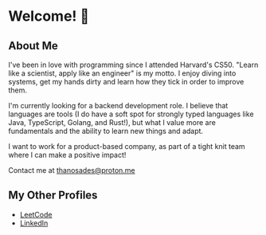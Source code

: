 # Welcome! 👋

## About Me
I've been in love with programming since I attended Harvard's CS50. "Learn like a scientist, apply like an engineer" is my motto. 
I enjoy diving into systems, get my hands dirty and learn how they tick in order to improve them.

I'm currently looking for a backend development role. I believe that languages are tools (I do have a soft spot for strongly typed languages like Java, TypeScript, Golang, and Rust!), 
but what I value more are fundamentals and the ability to learn new things and adapt.

I want to work for a product-based company, as part of a tight knit team where I can make a positive impact!

Contact me at thanosades@proton.me

## My Other Profiles
- [LeetCode](https://leetcode.com/popbee/)
- [LinkedIn](https://www.linkedin.com/in/thanosades/)
